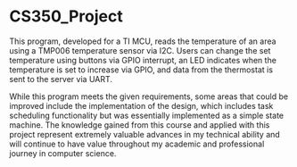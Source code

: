 # CS350_Project

This program, developed for a TI MCU, reads the temperature of an area using a TMP006 temperature sensor via I2C. Users can change the set temperature using buttons
via GPIO interrupt, an LED indicates when the temperature is set to increase via GPIO, and data from the thermostat is sent to the server via UART.

While this program meets the given requirements, some areas that could be improved include the implementation of the design, which includes task scheduling 
functionality but was essentially implemented as a simple state machine. The knowledge gained from this course and applied with this project represent extremely 
valuable advances in my technical ability and will continue to have value throughout my academic and professional journey in computer science.
